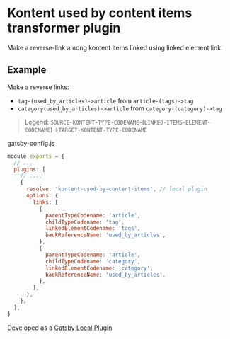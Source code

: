 # Kontent used by content items transformer plugin

Make a reverse-link among kontent items linked using linked element link.

## Example

Make a reverse links:

* `tag-(used_by_articles)->article` from `article-(tags)->tag`
* `category(used_by_articles)->article` from `category-(category)->tag`

> Legend:
> `SOURCE-KONTENT-TYPE-CODENAME`-(`LINKED-ITEMS-ELEMENT-CODENAME`)->`TARGET-KONTENT-TYPE-CODENAME`

gatsby-config.js

```js
module.exports = {
  // ...
  plugins: [
    // ...,
    {
      resolve: 'kontent-used-by-content-items', // local plugin
      options: {
        links: [
          {
            parentTypeCodename: 'article',
            childTypeCodename: 'tag',
            linkedElementCodename: 'tags',
            backReferenceName: 'used_by_articles',
          },
          {
            parentTypeCodename: 'article',
            childTypeCodename: 'category',
            linkedElementCodename: 'category',
            backReferenceName: 'used_by_articles',
          },
        ],
      },
    },
  ],
}
```

Developed as a [Gatsby Local Plugin](https://www.gatsbyjs.org/docs/creating-a-local-plugin/)
